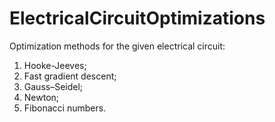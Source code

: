 # ElectricalCircuitOptimizations
Optimization methods for the given electrical circuit:
1. Hooke-Jeeves;
2. Fast gradient descent;
3. Gauss–Seidel;
4. Newton;
5. Fibonacci numbers.
